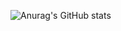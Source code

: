 ![Anurag's GitHub stats](https://github-readme-stats.vercel.app/api?username=TvMan-java&show_icons=true&theme=transparent)
